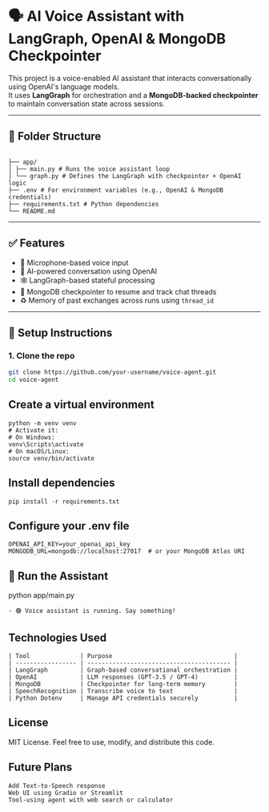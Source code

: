 # 🗣️ AI Voice Assistant with LangGraph, OpenAI & MongoDB Checkpointer

This project is a voice-enabled AI assistant that interacts conversationally using OpenAI's language models.  
It uses **LangGraph** for orchestration and a **MongoDB-backed checkpointer** to maintain conversation state across sessions.

---

## 📁 Folder Structure
```

├── app/
│ ├── main.py # Runs the voice assistant loop
│ └── graph.py # Defines the LangGraph with checkpointer + OpenAI logic
├── .env # For environment variables (e.g., OpenAI & MongoDB credentials)
├── requirements.txt # Python dependencies
└── README.md

```
---

## ✅ Features

- 🎤 Microphone-based voice input
- 🧠 AI-powered conversation using OpenAI
- 🕸️ LangGraph-based stateful processing
- 💾 MongoDB checkpointer to resume and track chat threads
- ♻️ Memory of past exchanges across runs using `thread_id`

---

## 🔧 Setup Instructions

### 1. Clone the repo

```bash
git clone https://github.com/your-username/voice-agent.git
cd voice-agent
```

## Create a virtual environment
```
python -m venv venv
# Activate it:
# On Windows:
venv\Scripts\activate
# On macOS/Linux:
source venv/bin/activate
```

## Install dependencies
```
pip install -r requirements.txt
```

## Configure your .env file
```
OPENAI_API_KEY=your_openai_api_key
MONGODB_URL=mongodb://localhost:27017  # or your MongoDB Atlas URI
```

## 🚀 Run the Assistant
python app/main.py
```
- 🟢 Voice assistant is running. Say something!
```
## Technologies Used
```
| Tool              | Purpose                                  |
| ----------------- | ---------------------------------------- |
| LangGraph         | Graph-based conversational orchestration |
| OpenAI            | LLM responses (GPT-3.5 / GPT-4)          |
| MongoDB           | Checkpointer for long-term memory        |
| SpeechRecognition | Transcribe voice to text                 |
| Python Dotenv     | Manage API credentials securely          |

```

## License
MIT License. Feel free to use, modify, and distribute this code.

## Future Plans
```
Add Text-to-Speech response
Web UI using Gradio or Streamlit
Tool-using agent with web search or calculator
```
